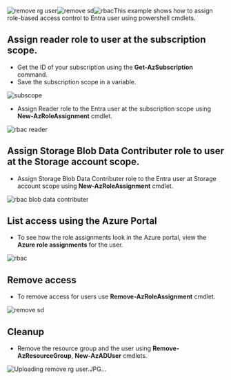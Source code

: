 ![remove rg user](https://github.com/user-attachments/assets/184f2ec3-72a8-48e7-bf31-a3f68833af2b)![remove sd](https://github.com/user-attachments/assets/a0e93186-0878-4bb3-8448-8d9f1aa71547)![rbac](https://github.com/user-attachments/assets/0ed33149-8c92-4729-a9f3-68342ad9cf96)This example shows how to assign role-based access control to Entra user using powershell cmdlets.

## Assign reader role to user at the subscription scope.

* Get the ID of your subscription using the **Get-AzSubscription** command.
* Save the subscription scope in a variable.

![subscope](https://github.com/user-attachments/assets/22965c6c-1ebd-4dd8-9a1e-33fd45bf226e)

* Assign Reader role to the Entra user at the subscription scope using **New-AzRoleAssignment** cmdlet.

![rbac reader](https://github.com/user-attachments/assets/e2030531-f84c-4eaa-a00b-70bd487b94d7)

## Assign Storage Blob Data Contributer role to user at the Storage account scope.

* Assign Storage Blob Data Contributer role to the Entra user at Storage account scope using **New-AzRoleAssignment** cmdlet.

![rbac blob data contributer](https://github.com/user-attachments/assets/290745c1-ab8d-45e0-93f8-e888dadfefe4)

## List access using the Azure Portal

* To see how the role assignments look in the Azure portal, view the **Azure role assignments** for the user.

![rbac](https://github.com/user-attachments/assets/0bc86534-6b99-4a05-ad3b-3783e5174226)

## Remove access

* To remove access for users use **Remove-AzRoleAssignment** cmdlet.

![remove sd](https://github.com/user-attachments/assets/68f1c4a1-21f7-42b1-ba13-3c78f154e7c9)

## Cleanup

* Remove the resource group and the user using **Remove-AzResourceGroup**, **New-AzADUser** cmdlets.

![Uploading remove rg user.JPG…]()
